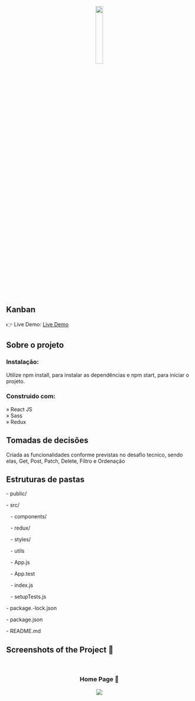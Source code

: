 <div align='center'><img style="width:20%" src='https://github.com/Arthur-Cyberpunk/kanban_react/assets/72763456/f2e55dcb-c835-4f9d-906c-6ebd26080456'/></div>

<h2>Kanban</h2>

👉 Live Demo: <a href='https://kanban-react-alpha.vercel.app/'>Live Demo</a>

<h2>Sobre o projeto</h2>

<h3>Instalação:</h3>

<p>Utilize npm install, para instalar as dependências e npm start, para iniciar o projeto.</p>

<h3>Construido com:</h3>

» React JS <br>
» Sass <br>
» Redux <br>

<h2>Tomadas de decisões</h2>

<p>Criada as funcionalidades conforme previstas no desafio tecnico, sendo elas, Get, Post, Patch, Delete, Filtro e Ordenação</p>

<h2>Estruturas de pastas</h2>

<p>- public/</p>
<p>- src/ </p>
<p>&nbsp &nbsp- components/ </p>
<p>&nbsp &nbsp- redux/ </p>
<p>&nbsp &nbsp- styles/ </p>
<p>&nbsp &nbsp- utils </p>
<p>&nbsp &nbsp- App.js </p>
<p>&nbsp &nbsp- App.test </p>
<p>&nbsp &nbsp- index.js </p>
<p>&nbsp &nbsp- setupTests.js </p>
<p>- package.-lock.json </p>
<p>- package.json </p>
<p>- README.md </p>

<h2>Screenshots of the Project 📸</h2>
<br>
<h3 align='center'>Home Page 🏡</h3>

<div align='center'>
<img src='https://github.com/Arthur-Cyberpunk/kanban_react/assets/72763456/ace69865-eae8-43c2-a6ca-a9c703a628e4'/>

</div>

